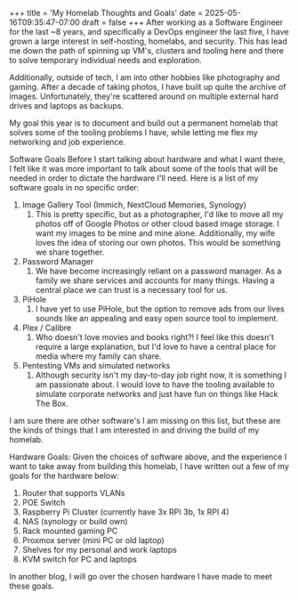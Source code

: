 +++
title = 'My Homelab Thoughts and Goals'
date = 2025-05-16T09:35:47-07:00
draft = false
+++
After working as a Software Engineer for the last ~8 years, and specifically a DevOps engineer the last five, I have grown a large interest in self-hosting, homelabs, and security. This has lead me down the path of spinning up VM's, clusters and tooling here and there to solve temporary individual needs and exploration.

Additionally, outside of tech, I am into other hobbies like photography and gaming. After a decade of taking photos, I have built up quite the archive of images. Unfortunately, they're scattered around on multiple external hard drives and laptops as backups.

My goal this year is to document and build out a permanent homelab that solves some of the tooling problems I have, while letting me flex my networking and job experience.

Software Goals
Before I start talking about hardware and what I want there, I felt like it was more important to talk about some of the tools that will be needed in order to dictate the hardware I'll need. Here is a list of my software goals in no specific order: 
1. Image Gallery Tool (Immich, NextCloud Memories, Synology)
	1. This is pretty specific, but as a photographer, I'd like to move all my photos off of Google Photos or other cloud based image storage. I want my images to be mine and mine alone. Additionally, my wife loves the idea of storing our own photos. This would be something we share together.
2. Password Manager
	1. We have become increasingly reliant on a password manager. As a family we share services and accounts for many things. Having a central place we can trust is a necessary tool for us.
3. PiHole
	1. I have yet to use PiHole, but the option to remove ads from our lives sounds like an appealing and easy open source tool to implement.
4. Plex / Calibre
	1. Who doesn't love movies and books right?! I feel like this doesn't require a large explanation, but I'd love to have a central place for media where my family can share.
5. Pentesting VMs and simulated networks
	1. Although security isn't my day-to-day job right now, it is something I am passionate about. I would love to have the tooling available to simulate corporate networks and just have fun on things like Hack The Box.

I am sure there are other software's I am missing on this list, but these are the kinds of things that I am interested in and driving the build of my homelab.

Hardware Goals:
Given the choices of software above, and the experience I want to take away from building this homelab, I have written out a few of my goals for the hardware below:
1. Router that supports VLANs
2. POE Switch
3. Raspberry Pi Cluster (currently have 3x RPI 3b, 1x RPI 4)
4. NAS (synology or build own)
5. Rack mounted gaming PC
6. Proxmox server (mini PC or old laptop)
7. Shelves for my personal and work laptops
8. KVM switch for PC and laptops

In another blog, I will go over the chosen hardware I have made to meet these goals. 
